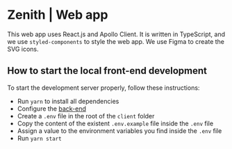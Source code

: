# Zenith | Web app

This web app uses React.js and Apollo Client. It is written in TypeScript, and we use `styled-components` to style the web app. We use Figma to create the SVG icons.

## How to start the local front-end development

To start the development server properly, follow these instructions:

-   Run `yarn` to install all dependencies
-   Configure the [back-end](../server)
-   Create a `.env` file in the root of the `client` folder
-   Copy the content of the existent `.env.example` file inside the `.env` file
-   Assign a value to the environment variables you find inside the `.env` file
-   Run `yarn start`
